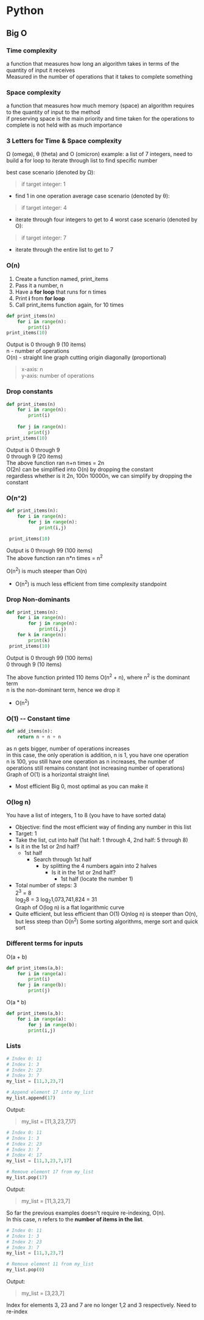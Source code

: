 # Python

## Big O

### Time complexity
a function that measures how long an algorithm takes in terms of the quantity of input it receives\
Measured in the number of operations that it takes to complete something

### Space complexity
a function that measures how much memory (space) an algorithm requires to the quantity of input to the method\
if preserving space is the main priority and time taken for the operations to complete is not held with as much importance

### 3 Letters for Time & Space complexity
Ω (omega), θ (theta) and O (omicron)
example: a list of 7 integers, need to build a for loop to iterate through list to find specific number

best case scenario (denoted by Ω): 
> if target integer: 1
  - find 1 in one operation
average case scenario (denoted by θ):
> if target integer: 4
  - iterate through four integers to get to 4
worst case scenario (denoted by O): 
> if target integer: 7
  - iterate through the entire list to get to 7

### O(n)
1. Create a function named, print_items
2. Pass it a number, n 
3. Have a <b>for loop</b> that runs for n times
4. Print <b>i</b> from <b>for loop</b>
5. Call print_items function again, for 10 times
```python
def print_items(n)
    for i in range(n):
        print(i)
print_items(10)
```
Output is 0 through 9 (10 items)\
n - number of operations\
O(n) - straight line graph cutting origin diagonally (proportional)
> x-axis: n\
> y-axis: number of operations

### Drop constants
```python
def print_items(n)
    for i in range(n):
        print(i)
        
    for j in range(n):
        print(j)
print_items(10)
```
Output is 0 through 9\
          0 through 9 (20 items)\
The above function ran n+n times = 2n\
O(2n) can be simplified into O(n) by dropping the constant\
regardless whether is it 2n, 100n 10000n, we can simplify by dropping the constant

### O(n^2)
```python
def print_items(n):
    for i in range(n):
        for j in range(n):
            print(i,j)
            
 print_items(10)
 ```
 Output is 0 through 99 (100 items)\
 The above function ran n*n times = n<sup>2</sup><br>

 O(n<sup>2</sup>) is much steeper than O(n)
 - O(n<sup>2</sup>) is much less efficient from time complexity standpoint

### Drop Non-dominants
```python
def print_items(n):
    for i in range(n):
        for j in range(n):
            print(i,j)
    for k in range(n):
        print(k)
 print_items(10)
 ```
Output is 0 through 99 (100 items)\
           0 through 9 (10 items)
           
The above function printed 110 items
O(n<sup>2</sup> + n), where n<sup>2</sup> is the dominant term<br>
n is the non-dominant term, hence we drop it
- O(n<sup>2</sup>)

### O(1) -- Constant time
```python
def add_items(n):
    return n + n + n
 ```
as n gets bigger, number of operations increases\
in this case, the only operation is addition, n is 1, you have one operation\
n is 100, you still have one operation
as n increases, the number of operations still remains constant (not increasing number of operations)\
Graph of O(1) is a horizontal straight line\
- Most efficient Big 0, most optimal as you can make it

### O(log n)
You have a list of integers, 1 to 8 (you have to have sorted data)
- Objective: find the most efficient way of finding any number in this list
- Target: 1
- Take the list, cut into half (1st half: 1 through 4, 2nd half: 5 through 8)
- Is it in the 1st or 2nd half?
  - 1st half
    - Search through 1st half
      - by splitting the 4 numbers again into 2 halves
        - Is it in the 1st or 2nd half?
          - 1st half (locate the number 1)
 - Total number of steps: 3\
2<sup>3</sup> = 8 <br>
log<sub>2</sub>8 = 3
log<sub>2</sub>1,073,741,824 = 31\
Graph of O(log n) is a flat logarithmic curve
- Quite efficient, but less efficient than O(1)
O(nlog n) is steeper than O(n), but less steep than O(n<sup>2</sup>)
Some sorting algorithms, merge sort and quick sort

### Different terms for inputs
O(a + b)
```python
def print_items(a,b):
    for i in range(a):
        print(i)
    for j in range(b):
        print(j)
```

O(a * b)
```python
def print_items(a,b):
    for i in range(a):        
        for j in range(b):
        print(i,j)
```

### Lists
```python
# Index 0: 11
# Index 1: 3
# Index 2: 23
# Index 3: 7
my_list = [11,3,23,7]

# Append element 17 into my_list
my_list.append(17)
```
Output:
> my_list = [11,3,23,7,17]

```python
# Index 0: 11
# Index 1: 3
# Index 2: 23
# Index 3: 7
# Index 4: 17
my_list = [11,3,23,7,17]

# Remove element 17 from my_list
my_list.pop(17)
```
Output:
> my_list = [11,3,23,7]

So far the previous examples doesn't require re-indexing, O(n).\
In this case, n refers to the <b>number of items in the list</b>.

```python
# Index 0: 11
# Index 1: 3
# Index 2: 23
# Index 3: 7
my_list = [11,3,23,7]

# Remove element 11 from my_list
my_list.pop(0)
```
Output:
> my_list = [3,23,7]

Index for elements 3, 23 and 7 are no longer 1,2 and 3 respectively.
Need to re-index
